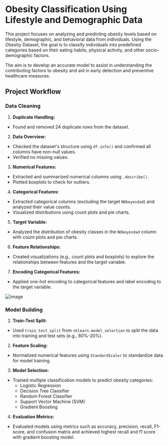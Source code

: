 
# Obesity Classification Using Lifestyle and Demographic Data

This project focuses on analyzing and predicting obesity levels based on lifestyle, demographic, and behavioral data from individuals. Using the Obesity Dataset, the goal is to classify individuals into predefined categories based on their eating habits, physical activity, and other socio-demographic factors.

The aim is to develop an accurate model to assist in understanding the contributing factors to obesity and aid in early detection and preventive healthcare measures.


## Project Workflow


### **Data Cleaning**
1. **Duplicate Handling:**
- Found and removed 24 duplicate rows from the dataset.

2. **Data Overview:**
- Checked the dataset's structure using `df.info()` and confirmed all columns have non-null values.
- Verified no missing values.

3. **Numerical Features:**
- Extracted and summarized numerical columns using `.describe()`.
- Plotted boxplots to check for outliers.

4. **Categorical Features:**
- Extracted categorical columns (excluding the target `NObeyesdad`) and analyzed their value counts.
- Visualized distributions using count plots and pie charts.

5. **Target Variable:**
- Analyzed the distribution of obesity classes in the `NObeyesdad` column with count plots and pie charts.

6. **Feature Relationships:**
- Created visualizations (e.g., count plots and boxplots) to explore the relationships between features and the target variable.

7. **Encoding Categorical Features:**
- Applied one-hot encoding to categorical features and label encoding to the target variable.


![image](https://github.com/user-attachments/assets/84bc7309-de11-46ae-8fb3-6e63e387a964)

### **Model Building**
1. **Train-Test Split:**
- Used `train_test_split` from `sklearn.model_selection` to split the data into training and test sets (e.g., 80%-20%).

2. **Feature Scaling:**
- Normalized numerical features using `StandardScaler` to standardize data for model training.

3. **Model Selection:**
 - Trained multiple classification models to predict obesity categories:
     - Logistic Regression
     - Decision Tree Classifier
     - Random Forest Classifier
     - Support Vector Machine (SVM)
     - Gradient Boosting 

4. **Evaluation Metrics:**
- Evaluated models using metrics such as accuracy, precision, recall, F1-score, and confusion matrix and achieved highest recall and f1 score with gradient boosting model.

